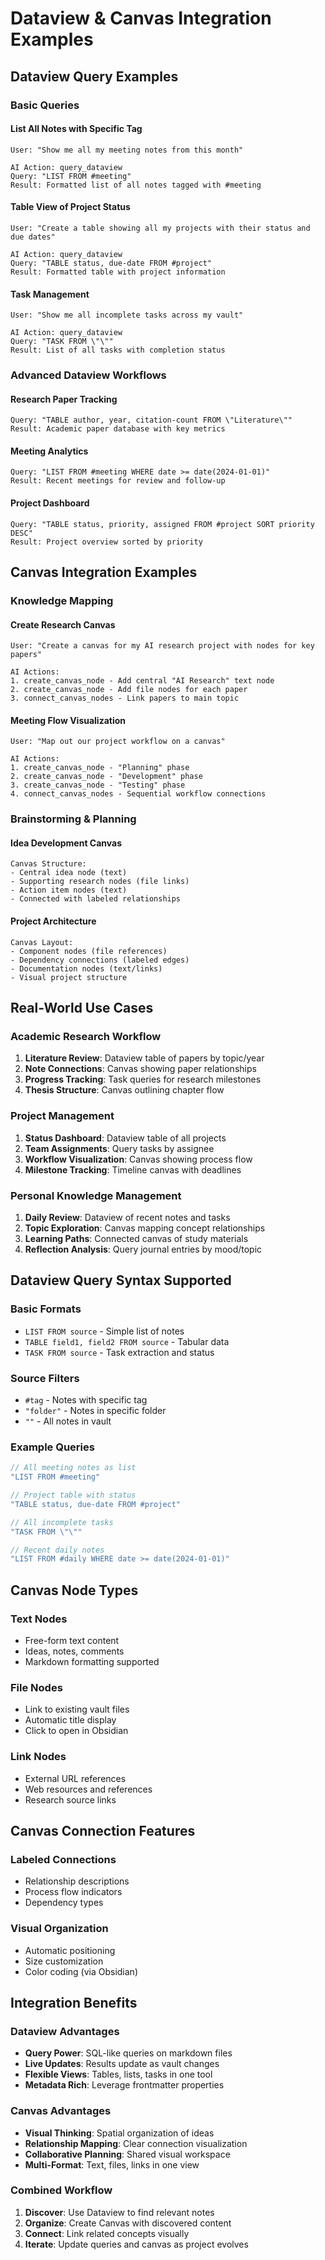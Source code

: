# Dataview & Canvas Integration Examples

## Dataview Query Examples

### Basic Queries

#### List All Notes with Specific Tag
```
User: "Show me all my meeting notes from this month"

AI Action: query_dataview
Query: "LIST FROM #meeting"
Result: Formatted list of all notes tagged with #meeting
```

#### Table View of Project Status
```
User: "Create a table showing all my projects with their status and due dates"

AI Action: query_dataview  
Query: "TABLE status, due-date FROM #project"
Result: Formatted table with project information
```

#### Task Management
```
User: "Show me all incomplete tasks across my vault"

AI Action: query_dataview
Query: "TASK FROM \"\""
Result: List of all tasks with completion status
```

### Advanced Dataview Workflows

#### Research Paper Tracking
```
Query: "TABLE author, year, citation-count FROM \"Literature\""
Result: Academic paper database with key metrics
```

#### Meeting Analytics
```
Query: "LIST FROM #meeting WHERE date >= date(2024-01-01)"
Result: Recent meetings for review and follow-up
```

#### Project Dashboard
```
Query: "TABLE status, priority, assigned FROM #project SORT priority DESC"
Result: Project overview sorted by priority
```

## Canvas Integration Examples

### Knowledge Mapping

#### Create Research Canvas
```
User: "Create a canvas for my AI research project with nodes for key papers"

AI Actions:
1. create_canvas_node - Add central "AI Research" text node
2. create_canvas_node - Add file nodes for each paper
3. connect_canvas_nodes - Link papers to main topic
```

#### Meeting Flow Visualization
```
User: "Map out our project workflow on a canvas"

AI Actions:
1. create_canvas_node - "Planning" phase
2. create_canvas_node - "Development" phase  
3. create_canvas_node - "Testing" phase
4. connect_canvas_nodes - Sequential workflow connections
```

### Brainstorming & Planning

#### Idea Development Canvas
```
Canvas Structure:
- Central idea node (text)
- Supporting research nodes (file links)
- Action item nodes (text)
- Connected with labeled relationships
```

#### Project Architecture
```
Canvas Layout:
- Component nodes (file references)
- Dependency connections (labeled edges)
- Documentation nodes (text/links)
- Visual project structure
```

## Real-World Use Cases

### Academic Research Workflow
1. **Literature Review**: Dataview table of papers by topic/year
2. **Note Connections**: Canvas showing paper relationships
3. **Progress Tracking**: Task queries for research milestones
4. **Thesis Structure**: Canvas outlining chapter flow

### Project Management
1. **Status Dashboard**: Dataview table of all projects
2. **Team Assignments**: Query tasks by assignee
3. **Workflow Visualization**: Canvas showing process flow
4. **Milestone Tracking**: Timeline canvas with deadlines

### Personal Knowledge Management
1. **Daily Review**: Dataview of recent notes and tasks
2. **Topic Exploration**: Canvas mapping concept relationships
3. **Learning Paths**: Connected canvas of study materials
4. **Reflection Analysis**: Query journal entries by mood/topic

## Dataview Query Syntax Supported

### Basic Formats
- `LIST FROM source` - Simple list of notes
- `TABLE field1, field2 FROM source` - Tabular data
- `TASK FROM source` - Task extraction and status

### Source Filters
- `#tag` - Notes with specific tag
- `"folder"` - Notes in specific folder
- `""` - All notes in vault

### Example Queries
```javascript
// All meeting notes as list
"LIST FROM #meeting"

// Project table with status
"TABLE status, due-date FROM #project" 

// All incomplete tasks
"TASK FROM \"\""

// Recent daily notes
"LIST FROM #daily WHERE date >= date(2024-01-01)"
```

## Canvas Node Types

### Text Nodes
- Free-form text content
- Ideas, notes, comments
- Markdown formatting supported

### File Nodes  
- Link to existing vault files
- Automatic title display
- Click to open in Obsidian

### Link Nodes
- External URL references
- Web resources and references
- Research source links

## Canvas Connection Features

### Labeled Connections
- Relationship descriptions
- Process flow indicators
- Dependency types

### Visual Organization
- Automatic positioning
- Size customization
- Color coding (via Obsidian)

## Integration Benefits

### Dataview Advantages
- **Query Power**: SQL-like queries on markdown files
- **Live Updates**: Results update as vault changes  
- **Flexible Views**: Tables, lists, tasks in one tool
- **Metadata Rich**: Leverage frontmatter properties

### Canvas Advantages
- **Visual Thinking**: Spatial organization of ideas
- **Relationship Mapping**: Clear connection visualization
- **Collaborative Planning**: Shared visual workspace
- **Multi-Format**: Text, files, links in one view

### Combined Workflow
1. **Discover**: Use Dataview to find relevant notes
2. **Organize**: Create Canvas with discovered content
3. **Connect**: Link related concepts visually
4. **Iterate**: Update queries and canvas as project evolves